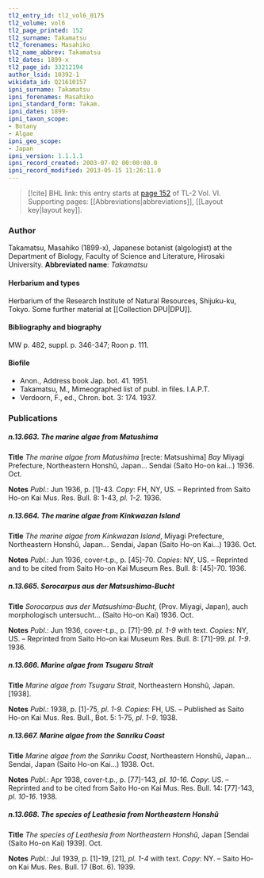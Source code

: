 ```yaml
---
tl2_entry_id: tl2_vol6_0175
tl2_volume: vol6
tl2_page_printed: 152
tl2_surname: Takamatsu
tl2_forenames: Masahiko
tl2_name_abbrev: Takamatsu
tl2_dates: 1899-x
tl2_page_id: 33212194
author_lsid: 10392-1
wikidata_id: Q21610157
ipni_surname: Takamatsu
ipni_forenames: Masahiko
ipni_standard_form: Takam.
ipni_dates: 1899-
ipni_taxon_scope: 
- Botany
- Algae
ipni_geo_scope: 
- Japan
ipni_version: 1.1.1.1
ipni_record_created: 2003-07-02 00:00:00.0
ipni_record_modified: 2013-05-15 11:26:11.0
---
```



> [!cite] BHL link: this entry starts at [page 152](https://www.biodiversitylibrary.org/page/33212194) of TL-2 Vol. VI.
> Supporting pages: [[Abbreviations|abbreviations]], [[Layout key|layout key]].

### Author

Takamatsu, Masahiko (1899-x), Japanese botanist (algologist) at the Department of Biology, Faculty of Science and Literature, Hirosaki University. 
**Abbreviated name**: *Takamatsu*

#### Herbarium and types

Herbarium of the Research Institute of Natural Resources, Shijuku-ku, Tokyo. Some further material at [[Collection DPU|DPU]].

#### Bibliography and biography

MW p. 482, suppl. p. 346-347; Roon p. 111.

#### Biofile

- Anon., Address book Jap. bot. 41. 1951.
- Takamatsu, M., Mimeographed list of publ. in files. I.A.P.T.
- Verdoorn, F., ed., Chron. bot. 3: 174. 1937.

### Publications

##### n.13.663. The marine algae from Matushima

**Title**
*The marine algae from Matushima* \[recte: Matsushima\] *Bay* Miyagi Prefecture, Northeastern Honshû, Japan... Sendai (Saito Ho-on kai...) 1936. Oct.

**Notes**
*Publ*.: Jun 1936, p. \[1\]-43. *Copy*: FH, NY, US. – Reprinted from Saito Ho-on Kai Mus. Res. Bull. 8: 1-43, *pl. 1-2*. 1936.

##### n.13.664. The marine algae from Kinkwazan Island

**Title**
*The marine algae from Kinkwazan Island*, Miyagi Prefecture, Northeastern Honshû, Japan... Sendai, Japan (Saito Ho-on Kai...) 1936. Oct.

**Notes**
*Publ*.: Jun 1936, cover-t.p., p. \[45\]-70. *Copies*: NY, US. – Reprinted and to be cited from Saito Ho-on Kai Museum Res. Bull. 8: \[45\]-70. 1936.

##### n.13.665. Sorocarpus aus der Matsushima-Bucht

**Title**
*Sorocarpus aus der Matsushima-Bucht*, (Prov. Miyagi, Japan), auch morphologisch untersucht... (Saito Ho-on Kai) 1936. Oct.

**Notes**
*Publ*.: Jun 1936, cover-t.p., p. \[71\]-99. *pl. 1-9* with text. *Copies*: NY, US. – Reprinted from Saito Ho-on kai Museum Res. Bull. 8: \[71\]-99. *pl. 1-9*. 1936.

##### n.13.666. Marine algae from Tsugaru Strait

**Title**
*Marine algae from Tsugaru Strait*, Northeastern Honshû, Japan. \[1938\].

**Notes**
*Publ*.: 1938, p. \[1\]-75, *pl. 1-9. Copies*: FH, US. – Published as Saito Ho-on Kai Mus. Res. Bull., Bot. 5: 1-75, *pl. 1-9*. 1938.

##### n.13.667. Marine algae from the Sanriku Coast

**Title**
*Marine algae from the Sanriku Coast*, Northeastern Honshû, Japan... Sendai, Japan (Saito Ho-on Kai...) 1938. Oct.

**Notes**
*Publ*.: Apr 1938, cover-t.p., p. \[77\]-143, *pl. 10-16. Copy*: US. – Reprinted and to be cited from Saito Ho-on Kai Mus. Res. Bull. 14: \[77\]-143, *pl. 10-16*. 1938.

##### n.13.668. The species of Leathesia from Northeastern Honshû

**Title**
*The species of Leathesia from Northeastern Honshû*, Japan \[Sendai (Saito Ho-on Kai) 1939\]. Oct.

**Notes**
*Publ*.: Jul 1939, p. \[1\]-19, \[21\], *pl. 1-4* with text. *Copy*: NY. – Saito Ho-on Kai Mus. Res. Bull. 17 (Bot. 6). 1939.

